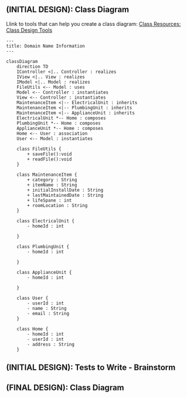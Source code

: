 ## (INITIAL DESIGN): Class Diagram

Llink to tools that can help you create a class diagram: [Class Resources: Class Design Tools](https://github.com/CS5004-khoury-lionelle/Resources?tab=readme-ov-file#uml-design-tools)

```mermaid
---
title: Domain Name Information
---

classDiagram
    direction TD
    IController <|.. Controller : realizes
    IView <|.. View : realizes
    IModel <|.. Model : realizes
    FileUtils <-- Model : uses
    Model <-- Controller : instantiates
    View <-- Controller : instantiates
    MaintenanceItem <|-- ElectricalUnit : inherits
    MaintenanceItem <|-- PlumbingUnit : inherits
    MaintenanceItem <|-- ApplianceUnit : inherits
    ElectricalUnit *-- Home : composes
    PlumbingUnit *-- Home : composes
    ApplianceUnit *-- Home : composes
    Home <-- User : association
    User <-- Model : instantiates

    class FileUtils {
        + saveFile():void
        + readFile():void
    }

    class MaintenanceItem {
        + category : String
        + itemName : String
        + initialInstallDate : String
        + lastMaintainedDate : String
        + lifeSpane : int
        + roomLocation : String
    }

    class ElectricalUnit {
        - homeId : int

    }

    class PlumbingUnit {
        - homeId : int

    }

    class ApplianceUnit {
        - homeId : int

    }

    class User {
        - userId : int
        - name : String
        - email : String
    }

    class Home {
        - homeId : int
        - userId : int
        - address : String
    }
```

## (INITIAL DESIGN): Tests to Write - Brainstorm

## (FINAL DESIGN): Class Diagram